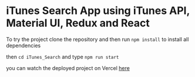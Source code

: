 # iTunes Search App using iTunes API, Material UI, Redux and React

To try the project clone the repository and then run ```npm install``` to install all dependencies

then ```cd iTunes_Search``` and type ```npm run start```

you can watch the deployed project on Vercel [here](https://i-tunes-search-chi.vercel.app/)
